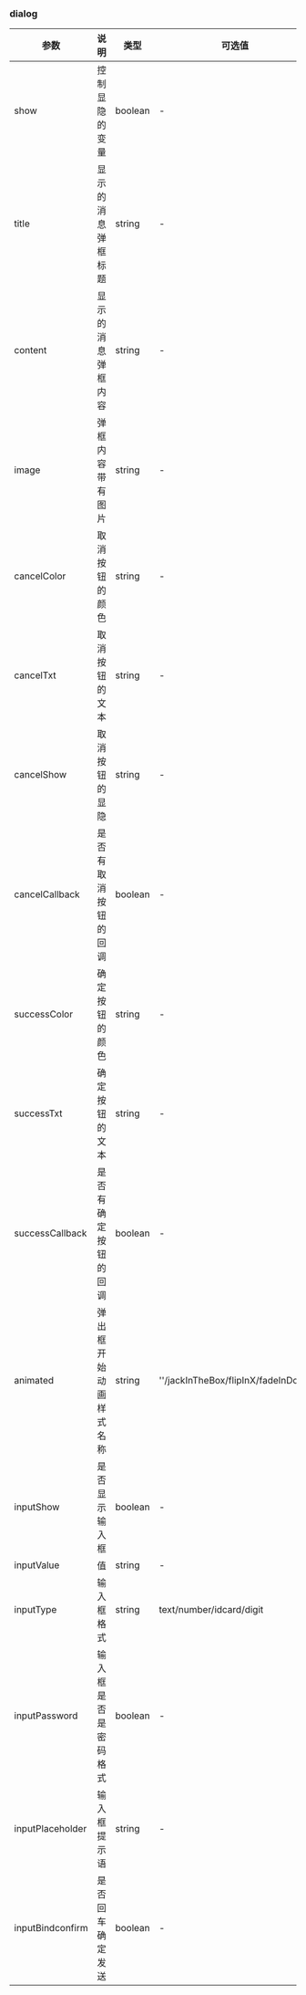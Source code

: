 ### dialog

| 参数             | 说明                   | 类型    | 可选值                             | 默认值       |
| ---------------- | ---------------------- | ------- | ---------------------------------- | ------------ |
| show             | 控制 显隐 的变量       | boolean | -                                  | false        |
| title            | 显示的消息弹框标题     | string  | -                                  | ''           |
| content          | 显示的消息弹框内容     | string  | -                                  | ''           |
| image            | 弹框内容带有图片       | string  | -                                  | ''           |
| cancelColor      | 取消按钮的颜色         | string  | -                                  | #666666      |
| cancelTxt        | 取消按钮的文本         | string  | -                                  | 取消         |
| cancelShow       | 取消按钮的显隐         | string  | -                                  | true         |
| cancelCallback   | 是否有取消按钮的回调   | boolean | -                                  | false        |
| successColor     | 确定按钮的颜色         | string  | -                                  | #fd7598      |
| successTxt       | 确定按钮的文本         | string  | -                                  | 确定         |
| successCallback  | 是否有确定按钮的回调   | boolean | -                                  | false        |
| animated         | 弹出框开始动画样式名称 | string  | ''/jackInTheBox/flipInX/fadeInDown | ''           |
| inputShow        | 是否显示输入框         | boolean | -                                  | false        |
| inputValue       | 值                     | string  | -                                  | ''           |
| inputType        | 输入框格式             | string  | text/number/idcard/digit           | {}           |
| inputPassword    | 输入框是否是密码格式   | boolean | -                                  | false        |
| inputPlaceholder | 输入框提示语           | string  | -                                  | '请输入内容' |
| inputBindconfirm | 是否回车确定发送       | boolean | -                                  | false        |
